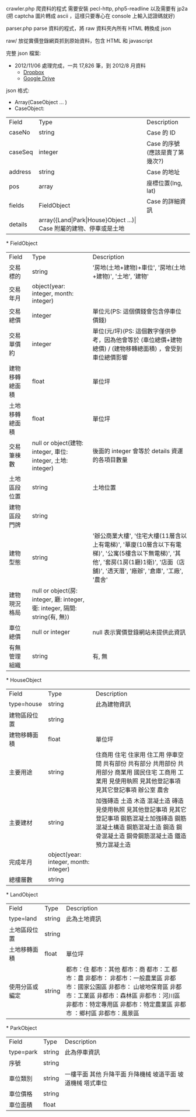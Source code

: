 crawler.php 
爬資料的程式
需要安裝 pecl-http, php5-readline
以及需要有 jp2a (把 captcha 圖片轉成 ascii ，這樣只要專心在 console 上輸入認證碼就好)

parser.php
parse 資料的程式，將 raw 資料夾內所有 HTML 轉換成 json

raw/
放從實價登錄網頁抓到原始資料，包含 HTML 和 javascript

完整 json 檔案:
* 2012/11/06 處理完成，一共 17,826 筆，到 2012/8 月資料
    * [Dropbox](https://www.dropbox.com/sh/k4bf49ebpga1ubz/Ac9nhbnZB2)
    * [Google Drive](https://docs.google.com/file/d/0B_CxAZD9rYXMQ25TRDZONmxucEk/edit)


json 格式:
* Array(CaseObject ... )
* CaseObject:
<table>
  <tr>
    <td>Field</td>
    <td>Type</td>
    <td>Description</td>
  </tr>
  <tr>
    <td>caseNo</td>
    <td>string</td>
    <td>Case 的 ID</td>
  </tr>
  <tr>
    <td>caseSeq</td>
    <td>integer</td>
    <td>Case 的序號(應該是賣了第幾次?)</td>
  </tr>
  <tr>
    <td>address</td>
    <td>string</td>
    <td>Case 的地址</td>
  </tr>
  <tr>
    <td>pos</td>
    <td>array</td>
    <td>座標位置(lng, lat)</td>
  </tr>
  <tr>
    <td>fields</td>
    <td>FieldObject</td>
    <td>Case 的詳細資訊</td>
  </tr>
  <tr>
    <td>details</td>
    <td>array({Land|Park|House}Object ...)| Case 附屬的建物、停車或是土地</td>
  </tr>
</table>
* FieldObject
<table>
  <tr>
    <td>Field</td>
    <td>Type</td>
    <td>Description</td>
  </tr>
  <tr>
    <td>交易標的</td>
    <td>string</td>
    <td>'房地(土地+建物)+車位', '房地(土地+建物)', '土地', '建物'</td>
  </tr>
  <tr>
    <td>交易年月</td>
    <td>object(year: integer, month: integer)</td>
    <td></td></tr>
  <tr>
    <td>交易總價</td>
    <td>integer</td>
    <td>單位元(PS: 這個價錢會包含停車位價錢)</td>
  </tr>
  <tr>
    <td>交易單價 約</td>
    <td>integer</td>
    <td>單位(元/坪)(PS: 這個數字僅供參考，因為他會等於 (車位總價+建物總價) / (建物移轉總面積) ，會受到車位總價影響</td>
  </tr>
  <tr>
    <td>建物移轉總面積</td>
    <td>float</td>
    <td>單位坪</td>
  </tr>
  <tr>
    <td>土地移轉總面積</td>
    <td>float</td>
    <td>單位坪</td>
  </tr>
  <tr>
    <td>交易筆棟數</td>
    <td>null or object(建物: integer, 車位: integer, 土地: integer)</td>
    <td>後面的 integer 會等於 details 資運的各項目數量</td>
  </tr>
  <tr>
    <td>土地區段位置</td>
    <td>string</td>
    <td>土地位置</td>
  </tr>
  <tr>
    <td>建物區段門牌</td>
    <td>string</td>
    <td></td></tr>
  <tr>
    <td>建物型態</td>
    <td>string</td>
    <td>'辦公商業大樓', '住宅大樓(11層含以上有電梯)', '華廈(10層含以下有電梯)', '公寓(5樓含以下無電梯)', '其他', '套房(1房(1廳)1衛)', '店面（店舖)', '透天厝', '廠辦', '倉庫', '工廠', '農舍'</td>
  </tr>
  <tr>
    <td>建物現況格局</td>
    <td>null or object(房: integer, 廳: integer, 衛: integer, 隔間: string(有, 無))</td>
    <td></td>
  </tr>
  <tr>
    <td>車位總價</td>
    <td>null or integer</td>
    <td>null 表示實價登錄網站未提供此資訊</td></tr>
  <tr>
    <td>有無管理組織</td>
    <td>string</td>
    <td>有, 無</td>
  </tr>
</table>
* HouseObject
<table>
  <tr>
    <td>Field</td>
    <td>Type</td>
    <td>Description</td>
  </tr>
  <tr>
    <td>type=house</td>
    <td>string</td>
    <td>此為建物資訊</td>
  </tr>
  <tr>
    <td>建物區段位置</td>
    <td>string</td>
    <td></td></tr>
  <tr>
    <td>建物移轉面積</td>
    <td>float</td>
    <td>單位坪</td>
  </tr>
  <tr>
    <td>主要用途</td>
    <td>string</td>
    <td>住商用 住宅 住家用 住工用 停車空間 共有部份 共有部分 共用部份 共用部分 商業用 國民住宅 工商用 工業用 見使用執照 見其他登記事項 見其它登記事項 辦公室 農舍</td>
  </tr>
  <tr>
    <td>主要建材</td>
    <td>string</td>
    <td>加強磚造 土造 木造 混凝土造 磚造 見使用執照 見其他登記事項 見其它登記事項 鋼筋混凝土加強磚造 鋼筋混凝土構造 鋼筋混凝土造 鋼造 鋼骨混凝土造 鋼骨鋼筋混凝土造 鐵造 預力混凝土造</td></tr>
  <tr>
    <td>完成年月</td>
    <td>object(year: integer, month: integer)</td>
    <td></td></tr>
  <tr>
    <td>總樓層數</td>
    <td>string</td>
    <td></td></tr>
</table>
* LandObject
<table>
  <tr>
    <td>Field</td>
    <td>Type</td>
    <td>Description</td>
  </tr>
  <tr>
    <td>type=land</td>
    <td>string</td>
    <td>此為土地資訊</td>
  </tr>
  <tr>
    <td>土地區段位置</td>
    <td>string</td>
    <td></td></tr>
  <tr>
    <td>土地移轉面積</td>
    <td>float</td>
    <td>單位坪</td>
  </tr>
  <tr>
    <td>使用分區或編定</td>
    <td>string</td>
    <td>都市：住 都市：其他 都市：商 都市：工 都市：農 非都市： 非都市：一般農業區 非都市：國家公園區 非都市： 山坡地保育區 非都市：工業區 非都市：森林區 非都市：河川區 非都市：特定專用區 非都市：特定農業區 非都市 ：鄉村區 非都市：風景區</td>
  </tr>
</table>
* ParkObject
<table>
  <tr>
    <td>Field</td>
    <td>Type</td>
    <td>Description</td>
  </tr>
  <tr>
    <td>type=park</td>
    <td>string</td>
    <td>此為停車資訊</td>
  </tr>
  <tr>
    <td>序號</td>
    <td>string</td>
    <td></td></tr>
  <tr>
    <td>車位類別</td>
    <td>string</td>
    <td>一樓平面 其他 升降平面 升降機械 坡道平面 坡道機械 塔式車位</td>
  </tr>
  <tr>
    <td>車位價格</td>
    <td>string</td>
    <td></td></tr>
  <tr>
    <td>車位面積</td>
    <td>float</td>
    <td></td></tr>
</table>
